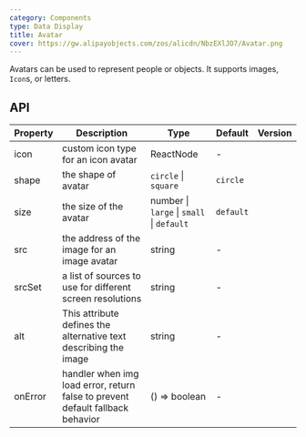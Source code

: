 ```yaml
---
category: Components
type: Data Display
title: Avatar
cover: https://gw.alipayobjects.com/zos/alicdn/NbzEXlJO7/Avatar.png
---
```


Avatars can be used to represent people or objects. It supports images, `Icon`s, or letters.

## API

| Property | Description | Type | Default | Version |
| --- | --- | --- | --- | --- |
| icon | custom icon type for an icon avatar | ReactNode | - |  |
| shape | the shape of avatar | `circle` \| `square` | `circle` |  |
| size | the size of the avatar | number \| `large` \| `small` \| `default` | `default` |  |
| src | the address of the image for an image avatar | string | - |  |
| srcSet | a list of sources to use for different screen resolutions | string | - |  |
| alt | This attribute defines the alternative text describing the image | string | - |  |
| onError | handler when img load error, return false to prevent default fallback behavior | () => boolean | - |  |

